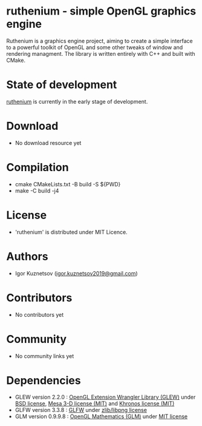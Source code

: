 # ruthenium - simple OpenGL graphics engine
Ruthenium is a graphics engine project, aiming to create a simple interface to a powerful toolkit of OpenGL and some other tweaks of window and rendering managment. The library is written entirely with C++ and built with CMake.
# State of development
[ruthenium](https://github.com/kivthe/klavier) is currently in the early stage of development.
# Download
- No download resource yet
# Compilation
- cmake CMakeLists.txt -B build -S ${PWD}
- make -C build -j4
# License
- 'ruthenium' is distributed under MIT Licence.
# Authors
- Igor Kuznetsov (igor.kuznetsov2019@gmail.com)
# Contributors
- No contributors yet
# Community
- No сommunity links yet
# Dependencies
- GLEW version 2.2.0 : [OpenGL Extension Wrangler Library (GLEW)](https://glew.sourceforge.net/) under [BSD license](https://glew.sourceforge.net/glew.txt), [Mesa 3-D license (MIT)](https://glew.sourceforge.net/mesa.txt) and [Khronos license (MIT)](https://glew.sourceforge.net/khronos.txt)
- GLFW version 3.3.8 : [GLFW](https://www.glfw.org/) under [zlib/libpng license](https://www.glfw.org/license.html)
- GLM version 0.9.9.8 : [OpenGL Mathematics (GLM)](https://github.com/g-truc/glm/releases/tag/0.9.9.8) under [MIT license](https://github.com/g-truc/glm/blob/master/manual.md)
